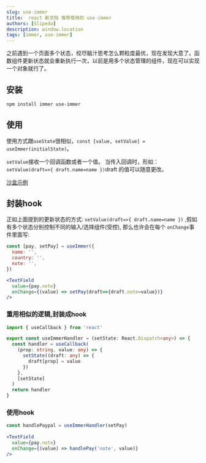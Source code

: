 ```yaml
---
slug: use-immer
title:  react 新文档 推荐使用的 use-immer
authors: [Slipeda]
description: window.location
tags: [immer, use-immer]
---
```

<!-- truncate -->

之前遇到一个页面多个状态，绞尽脑汁思考怎么颗粒度最优，现在发现大意了。函数组件更新状态就会重新执行一次，以前是用多个状态管理的组件，现在可以实现一个对象就行了。

## 安装

```bash
npm install immer use-immer
```

## 使用

使用方式跟`useState`很相似，`const [value, setValue] = useImmer(initialState)`。

`setValue`接收一个回调函数或者一个值。
当传入回调时，形如：`setValue(draft=>{ draft.name=name })`draft 的值可以随意更改。

[沙盒示例](https://codesandbox.io/s/useimmer-forked-mehs82?file=/src/index.js)



## 封装hook

正如上面提到的更新状态的方式: `setValue(draft=>{ draft.name=name })` ,假如有多个状态分别控制不同的输入/选择组件(受控), 那么也许会在每个 `onChange`事件里面写:

```jsx
const [pay, setPay] = useImmer({
  name: '',
  country: '',
  note: '',
})

<TextField
  value={pay.note}
  onChange={(value) => setPay(draft=>{draft.note=value})}
/>
```

### 重用相似的逻辑,封装成hook

```ts title="useImmerHandler.ts"
import { useCallback } from 'react'

export const useImmerHandler = (setState: React.Dispatch<any>) => {
  const handler = useCallback(
    (prop: string, value: any) => {
      setState((draft: any) => {
        draft[prop] = value
      })
    },
    [setState]
  )
  return handler
}

```

### 使用hook

```jsx
const handlePaypal = useImmerHandler(setPay)
  
<TextField
  value={pay.note}
  onChange={(value) => handlePay('note', value)}
/>
```


